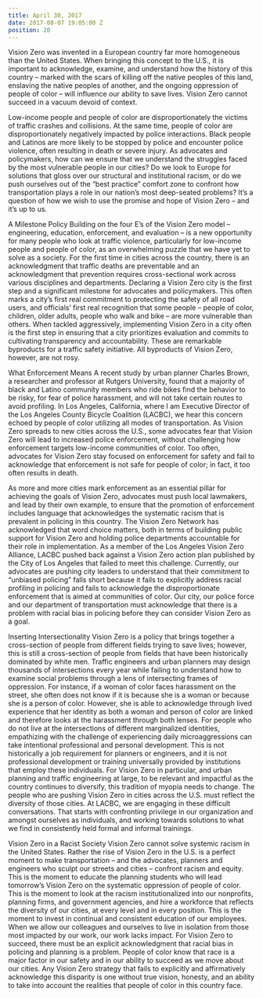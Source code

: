 ```yaml
---
title: April 30, 2017
date: 2017-08-07 19:05:00 Z
position: 20
---
```


Vision Zero was invented in a European country far more homogeneous than the United States. When bringing this concept to the U.S., it is important to acknowledge, examine, and understand how the history of this country – marked with the scars of killing off the native peoples of this land, enslaving the native peoples of another, and the ongoing oppression of people of color – will influence our ability to save lives. Vision Zero cannot succeed in a vacuum devoid of context. 

Low-income people and people of color are disproportionately the victims of traffic crashes and collisions. At the same time, people of color are disproportionately negatively impacted by police interactions. Black people and Latinos are more likely to be stopped by police and encounter police violence, often resulting in death or severe injury. As advocates and policymakers, how can we ensure that we understand the struggles faced by the most vulnerable people in our cities? Do we look to Europe for solutions that gloss over our structural and institutional racism, or do we push ourselves out of the “best practice” comfort zone to confront how transportation plays a role in our nation’s most deep-seated problems? It’s a question of how we wish to use the promise and hope of Vision Zero – and it’s up to us. 

A Milestone Policy 
Building on the four E’s of the Vision Zero model – engineering, education, enforcement, and evaluation – is a new opportunity for many people who look at traffic violence, particularly for low-income people and people of color, as an overwhelming puzzle that we have yet to solve as a society. For the first time in cities across the country, there is an acknowledgment that traffic deaths are preventable and an acknowledgment that prevention requires cross-sectional work across various disciplines and departments. Declaring a Vision Zero city is the first step and a significant milestone for advocates and policymakers. This often marks a city’s first real commitment to protecting the safety of all road users, and officials’ first real recognition that some people – people of color, children, older adults, people who walk and bike – are more vulnerable than others. When tackled aggressively, implementing Vision Zero in a city often is the first step in ensuring that a city prioritizes evaluation and commits to cultivating transparency and accountability. These are remarkable byproducts for a traffic safety initiative. All byproducts of Vision Zero, however, are not rosy. 

What Enforcement Means 
A recent study by urban planner Charles Brown, a researcher and professor at Rutgers University, found that a majority of black and Latino community members who ride bikes find the behavior to be risky, for fear of police harassment, and will not take certain routes to avoid profiling. In Los Angeles, California, where I am Executive Director of the Los Angeles County Bicycle Coalition (LACBC), we hear this concern echoed by people of color utilizing all modes of transportation. As Vision Zero spreads to new cities across the U.S., some advocates fear that Vision Zero will lead to increased police enforcement, without challenging how enforcement targets low-income communities of color. Too often, advocates for Vision Zero stay focused on enforcement for safety and fail to acknowledge that enforcement is not safe for people of color; in fact, it too often results in death.

As more and more cities mark enforcement as an essential pillar for achieving the goals of Vision Zero, advocates must push local lawmakers, and lead by their own example, to ensure that the promotion of enforcement includes language that acknowledges the systematic racism that is prevalent in policing in this country. The Vision Zero Network has acknowledged that word choice matters, both in terms of building public support for Vision Zero and holding police departments accountable for their role in implementation.
As a member of the Los Angeles Vision Zero Alliance, LACBC pushed back against a Vision Zero action plan published by the City of Los Angeles that failed to meet this challenge. Currently, our advocates are pushing city leaders to understand that their commitment to “unbiased policing” falls short because it fails to explicitly address racial profiling in policing and fails to acknowledge the disproportionate enforcement that is aimed at communities of color. Our city, our police force and our department of transportation must acknowledge that there is a problem with racial bias in policing before they can consider Vision Zero as a goal.


Inserting Intersectionality
Vision Zero is a policy that brings together a cross-section of people from different fields trying to save lives; however, this is still a cross-section of people from fields that have been historically dominated by white men. Traffic engineers and urban planners may design thousands of intersections every year while failing to understand how to examine social problems through a lens of intersecting frames of oppression.
For instance, if a woman of color faces harassment on the street, she often does not know if it is because she is a woman or because she is a person of color. However, she is able to acknowledge through lived experience that her identity as both a woman and person of color are linked and therefore looks at the harassment through both lenses. For people who do not live at the intersections of different marginalized identities, empathizing with the challenge of experiencing daily microaggressions can take intentional professional and personal development. This is not historically a job requirement for planners or engineers, and it is not professional development or training universally provided by institutions that employ these individuals. For Vision Zero in particular, and urban planning and traffic engineering at large, to be relevant and impactful as the country continues to diversify, this tradition of myopia needs to change. The people who are pushing Vision Zero in cities across the U.S. must reflect the diversity of those cities. At LACBC, we are engaging in these difficult conversations. That starts with confronting privilege in our organization and amongst ourselves as individuals, and working towards solutions to what we find in consistently held formal and informal trainings. 

Vision Zero in a Racist Society 
Vision Zero cannot solve systemic racism in the United States. Rather the rise of Vision Zero in the U.S. is a perfect moment to make transportation – and the advocates, planners and engineers who sculpt our streets and cities – confront racism and equity. This is the moment to educate the planning students who will lead tomorrow’s Vision Zero on the systematic oppression of people of color. This is the moment to look at the racism institutionalized into our nonprofits, planning firms, and government agencies, and hire a workforce that reflects the diversity of our cities, at every level and in every position. This is the moment to invest in continual and consistent education of our employees. When we allow our colleagues and ourselves to live in isolation from those most impacted by our work, our work lacks impact. For Vision Zero to succeed, there must be an explicit acknowledgment that racial bias in policing and planning is a problem. People of color know that race is a major factor in our safety and in our ability to succeed as we move about our cities. Any Vision Zero strategy that fails to explicitly and affirmatively acknowledge this disparity is one without true vision, honesty, and an ability to take into account the realities that people of color in this country face.
